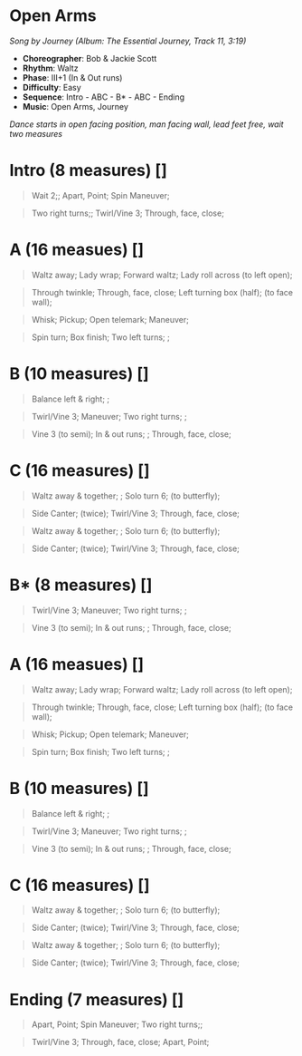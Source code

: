 # Open Arms
*Song by Journey (Album: The Essential Journey, Track 11, 3:19)*

* **Choreographer**: Bob & Jackie Scott
* **Rhythm**: Waltz
* **Phase**: III+1 (In & Out runs)
* **Difficulty**: Easy
* **Sequence**: Intro - ABC - B* - ABC - Ending
* **Music**: Open Arms, Journey

*Dance starts in open facing position, man facing wall, lead feet free, wait two measures*

# Intro (8 measures) []

> Wait 2;; Apart, Point; Spin Maneuver;

> Two right turns;; Twirl/Vine 3; Through, face, close;

# A (16 measues) []

> Waltz away; Lady wrap; Forward waltz; Lady roll across (to left open);

> Through twinkle; Through, face, close; Left turning box (half); (to face wall);

> Whisk; Pickup; Open telemark; Maneuver;

> Spin turn; Box finish; Two left turns; ;

# B (10 measures) []

> Balance left & right; ;

> Twirl/Vine 3; Maneuver; Two right turns; ;

> Vine 3 (to semi); In & out runs; ; Through, face, close;

# C (16 measures) []

> Waltz away & together; ; Solo turn 6; (to butterfly);

> Side Canter; (twice); Twirl/Vine 3; Through, face, close;

> Waltz away & together; ; Solo turn 6; (to butterfly);

> Side Canter; (twice); Twirl/Vine 3; Through, face, close;

# B* (8 measures) []

> Twirl/Vine 3; Maneuver; Two right turns; ;

> Vine 3 (to semi); In & out runs; ; Through, face, close;

# A (16 measues) []

> Waltz away; Lady wrap; Forward waltz; Lady roll across (to left open);

> Through twinkle; Through, face, close; Left turning box (half); (to face wall);

> Whisk; Pickup; Open telemark; Maneuver;

> Spin turn; Box finish; Two left turns; ;

# B (10 measures) []

> Balance left & right; ;

> Twirl/Vine 3; Maneuver; Two right turns; ;

> Vine 3 (to semi); In & out runs; ; Through, face, close;

# C (16 measures) []

> Waltz away & together; ; Solo turn 6; (to butterfly);

> Side Canter; (twice); Twirl/Vine 3; Through, face, close;

> Waltz away & together; ; Solo turn 6; (to butterfly);

> Side Canter; (twice); Twirl/Vine 3; Through, face, close;

# Ending (7 measures) []

> Apart, Point; Spin Maneuver; Two right turns;;

> Twirl/Vine 3; Through, face, close; Apart, Point;


